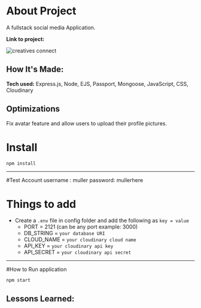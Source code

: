# About Project
A fullstack social media Application.

**Link to project:** 

![creatives connect](https://user-images.githubusercontent.com/84820874/195991907-4582b6de-145d-4561-a38c-4b2ecadf96fd.gif)



## How It's Made:

**Tech used:** 
Express.js,
Node,
EJS,
Passport,
Mongoose,
JavaScript,
CSS,
Cloudinary


## Optimizations

Fix avatar feature and allow users to upload their profile pictures.

# Install

`npm install`

---
#Test Account
username : muller
password: mullerhere

# Things to add

- Create a `.env` file in config folder and add the following as `key = value`
  - PORT = 2121 (can be any port example: 3000)
  - DB_STRING = `your database URI`
  - CLOUD_NAME = `your cloudinary cloud name`
  - API_KEY = `your cloudinary api key`
  - API_SECRET = `your cloudinary api secret`

---

#How to Run application

`npm start`

## Lessons Learned:








